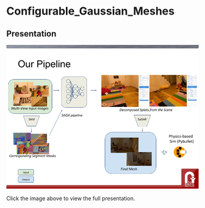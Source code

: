 # Configurable_Gaussian_Meshes

## Presentation
[![Project Presentation](presentation_image.png)](https://docs.google.com/presentation/d/e/2PACX-1vSoRua4YZGO1C0aSO7KHH4vRyeiKcclp5oi_64mkenaTBn6j77w0-bdQXEID8yz2A/pub?start=true&loop=true&delayms=3000)

Click the image above to view the full presentation.
